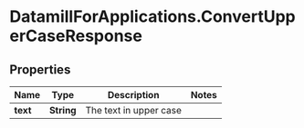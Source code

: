 # DatamillForApplications.ConvertUpperCaseResponse

## Properties
Name | Type | Description | Notes
------------ | ------------- | ------------- | -------------
**text** | **String** | The text in upper case | 


